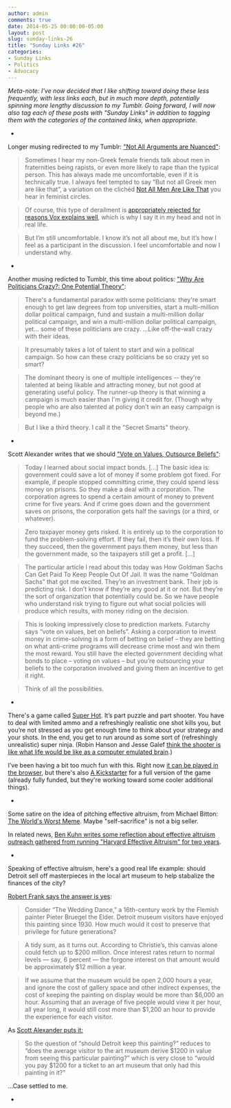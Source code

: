 ```yaml
---
author: admin
comments: true
date: 2014-05-25 00:00:00-05:00
layout: post
slug: sunday-links-26
title: "Sunday Links #26"
categories:
- Sunday Links
- Politics
- Advocacy
---
```


<i>Meta-note: I've now decided that I like shifting toward doing these less frequently, with less links each, but in much more depth, potentially spinning more lengthy discussion to my Tumblr.  Going forward, I will now also tag each of these posts with "Sunday Links" <i>in addition to</i> tagging them with the categories of the contained links, when appropriate.</i>

-

Longer musing redirected to my Tumblr: <a href="http://peterhurford.tumblr.com/post/86722676721/not-all-arguments-are-nuanced">"Not All Arguments are Nuanced"</a>:

> Sometimes I hear my non-Greek female friends talk about men in fraternities being rapists, or even more likely to rape than the typical person. This has always made me uncomfortable, even if it is technically true. I always feel tempted to say “But not all Greek men are like that”, a variation on the clichéd <a href="http://knowyourmeme.com/memes/not-all-men-are-like-that">Not All Men Are Like That</a> you hear in feminist circles.

> Of course, this type of derailment is <a href="http://www.vox.com/2014/5/15/5720332/heres-why-women-have-turned-the-not-all-men-objection-into-a-meme">appropriately rejected for reasons Vox explains well</a>, which is why I say it in my head and not in real life.

> But I’m still uncomfortable.  I know it’s not all about me, but it’s how I feel as a participant in the discussion.  I feel uncomfortable and now I understand why.</blockquote>

-
<!-- more -->

Another musing redicted to Tumblr, this time about politics: <a href="http://peterhurford.tumblr.com/post/86762672854/why-are-politicians-crazy-one-potential-theory">"Why Are Politicians Crazy?: One Potential Theory"</a>:

> There's a fundamental paradox with some politicians: they're smart enough to get law degrees from top universities, start a multi-million dollar political campaign, fund and sustain a multi-million dollar political campaign, and win a multi-million dollar political campaign, yet... some of these politicians are crazy.  ...Like off-the-wall crazy with their ideas.

> It presumably takes a lot of talent to start and win a political campaign.  So how can these crazy politicians be so crazy yet so smart?

> The dominant theory is one of multiple intelligences -- they're talented at being likable and attracting money, but not good at generating useful policy.  The runner-up theory is that winning a campaign is much easier than I'm giving it credit for.  (Though why people who are also talented at policy don't win an easy campaign is beyond me.) 

> But I like a third theory.  I call it the "Secret Smarts" theory.

-

Scott Alexander writes that we should <a href="http://slatestarcodex.com/2014/05/08/vote-on-values-outsource-beliefs/">"Vote on Values, Outsource Beliefs"</a>:

> Today I learned about social impact bonds. [...] The basic idea is: government could save a lot of money if some problem got fixed. For example, if people stopped committing crime, they could spend less money on prisons. So they make a deal with a corporation. The corporation agrees to spend a certain amount of money to prevent crime for five years. And if crime goes down and the government saves on prisons, the corporation gets half the savings (or a third, or whatever).

> Zero taxpayer money gets risked. It is entirely up to the corporation to fund the problem-solving effort. If they fail, then it’s their own loss. If they succeed, then the government pays them money, but less than the government made, so the taxpayers still get a profit. [...]

> The particular article I read about this today was How Goldman Sachs Can Get Paid To Keep People Out Of Jail. It was the name “Goldman Sachs” that got me excited. They’re an investment bank. Their job is predicting risk. I don’t know if they’re any good at it or not. But they’re the sort of organization that potentially could be. So we have people who understand risk trying to figure out what social policies will produce which results, with money riding on the decision.

> This is looking impressively close to prediction markets. Futarchy says “vote on values, bet on beliefs”. Asking a corporation to invest money in crime-solving is a form of betting on belief – they are betting on what anti-crime programs will decrease crime most and win them the most reward. You still have the elected government deciding what bonds to place – voting on values – but you’re outsourcing your beliefs to the corporation involved and giving them an incentive to get it right.

> Think of all the possibilities.

-

There's a game called <a href="http://superhotgame.com/">Super Hot</a>.  It’s part puzzle and part shooter.  You have to deal with limited ammo and a refreshingly realistic one shot kills you, but you’re not stressed as you get enough time to think about your strategy and your shots.  In the end, you get to run around as some sort of (refreshingly unrealistic) super ninja.  (Robin Hanson and Jesse Galef <a href="http://www.overcomingbias.com/2014/05/first-person-em-shooter.html">think the shooter is like what life would be like as a computer emulated brain</a>.)

I’ve been having a bit too much fun with this.  Right now <a href="http://superhotgame.com/play-prototype">it can be played in the browser</a>, but there's also <a href="https://www.kickstarter.com/projects/375798653/superhot">A Kickstarter</a> for a full version of the game (already fully funded, but they're working toward some cooler additional things).

-

Some satire on the idea of pitching effective altruism, from Michael Bitton: <a href="http://a-nice-place-to-live.blogspot.ca/2014/04/the-worlds-worst-meme.html">The World's Worst Meme</a>.  Maybe "self-sacrifice" is not a big seller.

In related news, <a href="http://www.benkuhn.net/outreach">Ben Kuhn writes some reflection about effective altruism outreach gathered from running "Harvard Effective Altruism" for two years</a>.

-

Speaking of effective altruism, here's a good real life example: should Detroit sell off masterpieces in the local art museum to help stabalize the finances of the city?

<a href="http://www.nytimes.com/2014/03/30/business/economy/costs-benefits-and-masterpieces-in-detroit.html?ref=business&_r=0">Robert Frank says the answer is yes</a>:

> Consider “The Wedding Dance,” a 16th-century work by the Flemish painter Pieter Bruegel the Elder. Detroit museum visitors have enjoyed this painting since 1930. How much would it cost to preserve that privilege for future generations?

> A tidy sum, as it turns out. According to Christie’s, this canvas alone could fetch up to $200 million. Once interest rates return to normal levels — say, 6 percent — the forgone interest on that amount would be approximately $12 million a year.

> If we assume that the museum would be open 2,000 hours a year, and ignore the cost of gallery space and other indirect expenses, the cost of keeping the painting on display would be more than $6,000 an hour. Assuming that an average of five people would view it per hour, all year long, it would still cost more than $1,200 an hour to provide the experience for each visitor.

As <a href="http://slatestarcodex.com/2014/04/21/the-economics-of-art-and-the-art-of-economics/">Scott Alexander puts it:</a>

> So the question of “should Detroit keep this painting?” reduces to “does the average visitor to the art museum derive $1200 in value from seeing this particular painting?” which is very close to “would you pay $1200 for a ticket to an art museum that only had this painting in it?”

...Case settled to me.

-